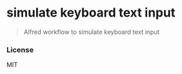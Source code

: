 # simulate keyboard text input

> Alfred workflow to simulate keyboard text input




### License 

MIT